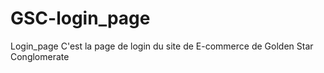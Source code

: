 # GSC-login_page
Login_page
C'est la page de login du site de E-commerce de Golden Star Conglomerate
